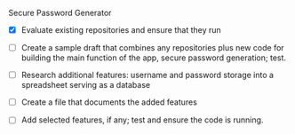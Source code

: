 Secure Password Generator

- [x] Evaluate existing repositories and ensure that they run

- [ ] Create a sample draft that combines any repositories plus new code for building the          main function of the app, secure password generation; test.

- [ ] Research additional features: username and password storage into a spreadsheet               serving as a database

- [ ] Create a file that documents the added features

- [ ] Add selected features, if any; test and ensure the code is running. 
